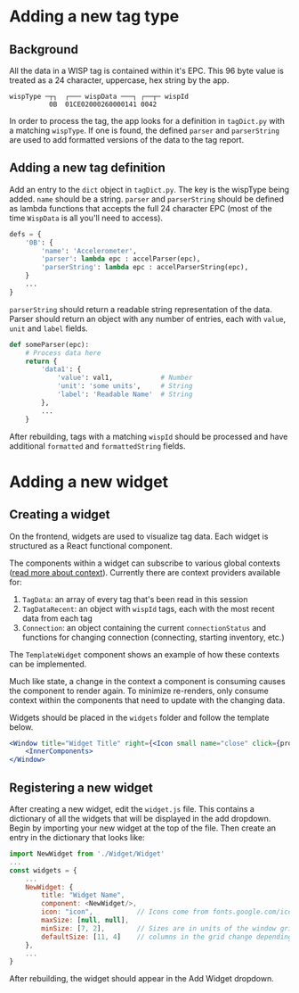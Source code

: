 # Adding a new tag type
## Background
All the data in a WISP tag is contained within it's EPC. This 96 byte value is treated as a 24 character, uppercase, hex string by the app.

```                 
wispType ─┬┐  ┌─── wispData ───┐ ┌──┬─ wispId
          0B  01CE02000260000141 0042
```

In order to process the tag, the app looks for a definition in `tagDict.py` with a matching `wispType`. If one is found, the defined `parser` and `parserString` are used to add formatted versions of the data to the tag report.

## Adding a new tag definition
Add an entry to the `dict` object in `tagDict.py`. The key is the wispType being added. `name` should be a string. `parser` and `parserString` should be defined as lambda functions that accepts the full 24 character EPC (most of the time `WispData` is all you'll need to access).

```python
defs = {
    '0B': {
        'name': 'Accelerometer',
        'parser': lambda epc : accelParser(epc),
        'parserString': lambda epc : accelParserString(epc),
    }
	...
}
```

`parserString` should return a readable string representation of the data. Parser should return an object with any number of entries, each with `value`, `unit` and `label` fields.
```python
def someParser(epc):
	# Process data here
    return {
        'data1': {
            'value': val1,            # Number
            'unit': 'some units',     # String
            'label': 'Readable Name'  # String
        },
		...
    }
```

After rebuilding, tags with a matching `wispId` should be processed and have additional `formatted` and `formattedString` fields.

# Adding a new  widget

## Creating a widget
On the frontend, widgets are used to visualize tag data. Each widget is structured as a React functional component.

The components within a widget can subscribe to various global contexts ([read more about context](https://reactjs.org/docs/context.html)). Currently there are context providers available for:
1. `TagData`: an array of every tag that's been read in this session
2. `TagDataRecent`: an object with `wispId` tags, each with the most recent data from each tag
3. `Connection`: an object containing the current `connectionStatus` and functions for changing connection (connecting, starting inventory, etc.)

The `TemplateWidget` component shows an example of how these contexts can be implemented.

Much like state, a change in the context a component is consuming causes the component to render again. To minimize re-renders, only consume context within the components that need to update with the changing data.

Widgets should be placed in the `widgets` folder and follow the template below.
```jsx
<Window title="Widget Title" right={<Icon small name="close" click={props.onClose} />}>
	<InnerComponents>
</Window>
```

## Registering a new widget
After creating a new widget, edit the `widget.js` file. This contains a dictionary of all the widgets that will be displayed in the add dropdown. Begin by importing your new widget at the top of the file. Then create an entry in the dictionary that looks like:
```js
import NewWidget from './Widget/Widget'
...
const widgets = {
    ...
    NewWidget: {
        title: "Widget Name",
        component: <NewWidget/>,
        icon: "icon",           // Icons come from fonts.google.com/icons Material Icons library
        maxSize: [null, null],   
        minSize: [7, 2],        // Sizes are in units of the window grid. The number of rows and
        defaultSize: [11, 4]    // columns in the grid change depending on the app window size.
    },
    ...
}
```

After rebuilding, the widget should appear in the Add Widget dropdown.
